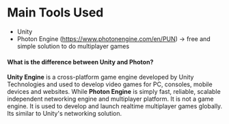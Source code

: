 # Main Tools Used
* Unity
* Photon Engine (https://www.photonengine.com/en/PUN) -> free and simple solution to do multiplayer games
#### What is the difference between Unity and Photon?
__Unity Engine__ is a cross-platform game engine developed by Unity Technologies and used to develop video games for PC, consoles, mobile devices and websites.
While __Photon Engine__ is simply fast, reliable, scalable independent networking engine and multiplayer platform. It is not a game engine. It is used to develop and launch realtime multiplayer games globally. Its similar to Unity's networking solution.
